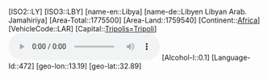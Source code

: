 ﻿---
location: [32.89,13.19]
type: Country
tags:
- geo/Country

SpocWebEntityId: 26955
isDeleted: false
confidential: public

---
[ISO2::LY]
[ISO3::LBY]
[name-en::Libya]
[name-de::Libyen Libyan Arab. Jamahiriya]
[Area-Total::1775500]
[Area-Land::1759540]
[Continent::[Africa](geo/Continent/Africa.md)]
[VehicleCode::LAR]
[Capital::[Tripolis=Tripoli](geo/Continent/Africa/Libya/Tripolis=Tripoli.md)]
![Anthem-Libya](xLarge/National-Anthem/Anthem-Libya.mp3)
[Alcohol-l::0.1]
[Language-Id::472]
[geo-lon::13.19]
[geo-lat::32.89]

